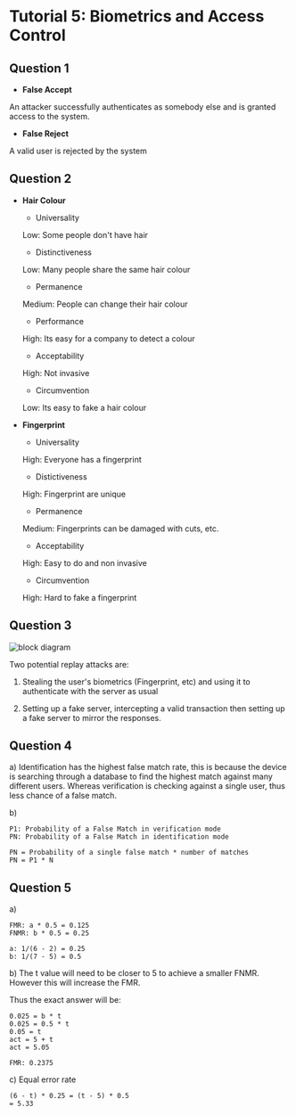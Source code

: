 # Tutorial 5: Biometrics and Access Control

## Question 1

- __False Accept__

An attacker successfully authenticates as somebody else and is granted access to the system.

- __False Reject__

A valid user is rejected by the system

## Question 2

- __Hair Colour__
    - Universality

    Low: Some people don't have hair

    - Distinctiveness

    Low: Many people share the same hair colour

    - Permanence

    Medium: People can change their hair colour

    - Performance

    High: Its easy for a company to detect a colour

    - Acceptability

    High: Not invasive

    - Circumvention

    Low: Its easy to fake a hair colour

- __Fingerprint__

    - Universality

    High: Everyone has a fingerprint

    - Distictiveness

    High: Fingerprint are unique

    - Permanence

    Medium: Fingerprints can be damaged with cuts, etc.

    - Acceptability

    High: Easy to do and non invasive

    - Circumvention

    High: Hard to fake a fingerprint

## Question 3

![block diagram](resources/tut_5_block_diagram.png "Block Diagram")

Two potential replay attacks are:

1. Stealing the user's biometrics (Fingerprint, etc) and using it to authenticate with the server as usual

2. Setting up a fake server, intercepting a valid transaction then setting up a fake server to mirror the responses.

## Question 4

a) Identification has the highest false match rate, this is because the device is searching through a database to find the highest match against many different users. Whereas verification is checking against a single user, thus less chance of a false match.

b) 

```
P1: Probability of a False Match in verification mode
PN: Probability of a False Match in identification mode

PN = Probability of a single false match * number of matches
PN = P1 * N
```

## Question 5

a) 

```
FMR: a * 0.5 = 0.125
FNMR: b * 0.5 = 0.25

a: 1/(6 - 2) = 0.25
b: 1/(7 - 5) = 0.5
```

b) The t value will need to be closer to 5 to achieve a smaller FNMR. However this will increase the FMR.

Thus the exact answer will be:

```
0.025 = b * t
0.025 = 0.5 * t
0.05 = t
act = 5 + t
act = 5.05

FMR: 0.2375
```

c) Equal error rate

```
(6 - t) * 0.25 = (t - 5) * 0.5
= 5.33
```
